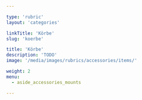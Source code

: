 ```yaml
---

type: 'rubric'
layout: 'categories'

linkTitle: 'Körbe'
slug: 'koerbe'

title: 'Körbe'
description: 'TODO'
image: '/media/images/rubrics/accessories/items/'

weight: 2
menu:
  - aside_accessories_mounts 

---
```

